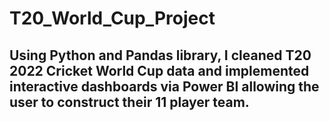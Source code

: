 # T20_World_Cup_Project
## Using Python and Pandas library, I cleaned T20 2022 Cricket World Cup data and implemented interactive dashboards via Power BI allowing the user to construct their 11 player team.
